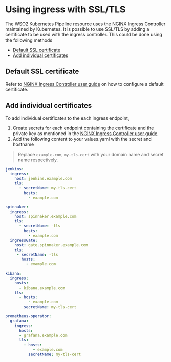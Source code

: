# Using ingress with SSL/TLS

The WSO2 Kubernetes Pipeline resource uses the NGINX Ingress Controller maintained by Kubernetes. 
It is possible to use SSL/TLS by adding a certificate to be used with the ingress controller.
This could be done using the following methods
- [Default SSL certificate](#default-ssl-certificate)
- [Add individual certificates](#add-individual-certificates)

## Default SSL certificate

Refer to [NGINX Ingress Controller user guide](https://kubernetes.github.io/ingress-nginx/user-guide/tls/#default-ssl-certificate) on how to configure a default certificate.

## Add individual certificates

To add individual certificates to the each ingress endpoint,

1. Create secrets for each endpoint containing the certificate and the private key as mentioned in the [NGINX Ingress Controller user guide](https://kubernetes.github.io/ingress-nginx/user-guide/tls/#tls-secrets).
2. Add the following content to your values.yaml with the secret and hostname
 
 > Replace `example.com`, `my-tls-cert` with your domain name and secret name respectively.


```yaml
jenkins:
  ingress:
    host: jenkins.example.com
    tls:
      - secretName: my-tls-cert
        hosts:
          - example.com

spinnaker:
  ingress:
    host: spinnaker.example.com
    tls:
      - secretName: -tls
        hosts:
          - example.com
  ingressGate:
    host: gate.spinnaker.example.com
    tls:
     - secretName: -tls
       hosts:
         - example.com

kibana:
  ingress:
    hosts:
      - kibana.example.com
    tls:
      - hosts:
          - example.com
        secretName: my-tls-cert

prometheus-operator:
  grafana:
    ingress:
      hosts:
      - grafana.example.com
      tls:
        - hosts:
            - example.com
          secretName: my-tls-cert
```

